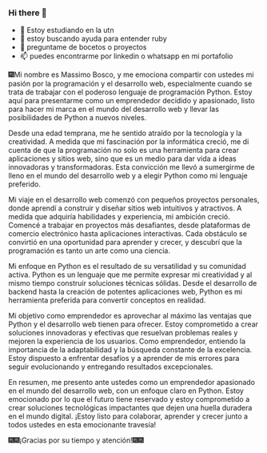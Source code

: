 ### Hi there 👋

- 🌱 Estoy estudiando en la utn
- 🤔 estoy buscando ayuda para entender ruby
- 💬 preguntame de bocetos o proyectos
- 📫 puedes encontrarme por linkedin o whatsapp en mi portafolio

🎆Mi nombre es Massimo Bosco, y me emociona compartir con ustedes mi pasión por la programación y el desarrollo web, especialmente cuando se trata de trabajar con el poderoso lenguaje de programación Python. Estoy aquí para presentarme como un emprendedor decidido y apasionado, listo para hacer mi marca en el mundo del desarrollo web y llevar las posibilidades de Python a nuevos niveles.

Desde una edad temprana, me he sentido atraído por la tecnología y la creatividad. A medida que mi fascinación por la informática creció, me di cuenta de que la programación no solo es una herramienta para crear aplicaciones y sitios web, sino que es un medio para dar vida a ideas innovadoras y transformadoras. Esta convicción me llevó a sumergirme de lleno en el mundo del desarrollo web y a elegir Python como mi lenguaje preferido.

Mi viaje en el desarrollo web comenzó con pequeños proyectos personales, donde aprendí a construir y diseñar sitios web intuitivos y atractivos. A medida que adquiría habilidades y experiencia, mi ambición creció. Comencé a trabajar en proyectos más desafiantes, desde plataformas de comercio electrónico hasta aplicaciones interactivas. Cada obstáculo se convirtió en una oportunidad para aprender y crecer, y descubrí que la programación es tanto un arte como una ciencia.

Mi enfoque en Python es el resultado de su versatilidad y su comunidad activa. Python es un lenguaje que me permite expresar mi creatividad y al mismo tiempo construir soluciones técnicas sólidas. Desde el desarrollo de backend hasta la creación de potentes aplicaciones web, Python es mi herramienta preferida para convertir conceptos en realidad.

Mi objetivo como emprendedor es aprovechar al máximo las ventajas que Python y el desarrollo web tienen para ofrecer. Estoy comprometido a crear soluciones innovadoras y efectivas que resuelvan problemas reales y mejoren la experiencia de los usuarios. Como emprendedor, entiendo la importancia de la adaptabilidad y la búsqueda constante de la excelencia. Estoy dispuesto a enfrentar desafíos y a aprender de mis errores para seguir evolucionando y entregando resultados excepcionales.

En resumen, me presento ante ustedes como un emprendedor apasionado en el mundo del desarrollo web, con un enfoque claro en Python. Estoy emocionado por lo que el futuro tiene reservado y estoy comprometido a crear soluciones tecnológicas impactantes que dejen una huella duradera en el mundo digital. ¡Estoy listo para colaborar, aprender y crecer junto a todos ustedes en esta emocionante travesía!

🎆🎆¡Gracias por su tiempo y atención!🎆🎆

